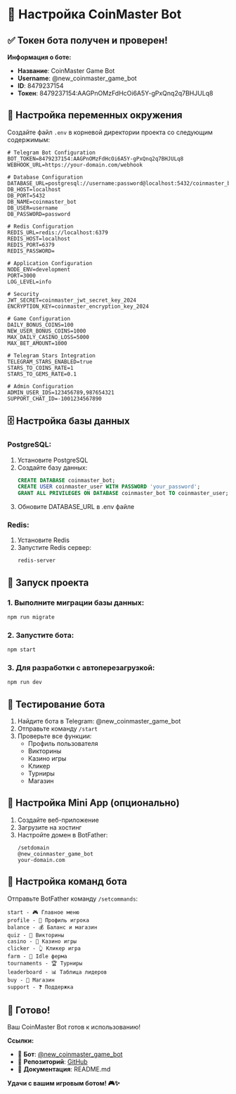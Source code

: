 # 🔧 Настройка CoinMaster Bot

## ✅ Токен бота получен и проверен!

**Информация о боте:**
- **Название**: CoinMaster Game Bot
- **Username**: @new_coinmaster_game_bot
- **ID**: 8479237154
- **Токен**: 8479237154:AAGPnOMzFdHcOi6A5Y-gPxQnq2q7BHJULq8

## 📝 Настройка переменных окружения

Создайте файл `.env` в корневой директории проекта со следующим содержимым:

```env
# Telegram Bot Configuration
BOT_TOKEN=8479237154:AAGPnOMzFdHcOi6A5Y-gPxQnq2q7BHJULq8
WEBHOOK_URL=https://your-domain.com/webhook

# Database Configuration
DATABASE_URL=postgresql://username:password@localhost:5432/coinmaster_bot
DB_HOST=localhost
DB_PORT=5432
DB_NAME=coinmaster_bot
DB_USER=username
DB_PASSWORD=password

# Redis Configuration
REDIS_URL=redis://localhost:6379
REDIS_HOST=localhost
REDIS_PORT=6379
REDIS_PASSWORD=

# Application Configuration
NODE_ENV=development
PORT=3000
LOG_LEVEL=info

# Security
JWT_SECRET=coinmaster_jwt_secret_key_2024
ENCRYPTION_KEY=coinmaster_encryption_key_2024

# Game Configuration
DAILY_BONUS_COINS=100
NEW_USER_BONUS_COINS=1000
MAX_DAILY_CASINO_LOSS=5000
MAX_BET_AMOUNT=1000

# Telegram Stars Integration
TELEGRAM_STARS_ENABLED=true
STARS_TO_COINS_RATE=1
STARS_TO_GEMS_RATE=0.1

# Admin Configuration
ADMIN_USER_IDS=123456789,987654321
SUPPORT_CHAT_ID=-1001234567890
```

## 🗄️ Настройка базы данных

### PostgreSQL:
1. Установите PostgreSQL
2. Создайте базу данных:
   ```sql
   CREATE DATABASE coinmaster_bot;
   CREATE USER coinmaster_user WITH PASSWORD 'your_password';
   GRANT ALL PRIVILEGES ON DATABASE coinmaster_bot TO coinmaster_user;
   ```
3. Обновите DATABASE_URL в .env файле

### Redis:
1. Установите Redis
2. Запустите Redis сервер:
   ```bash
   redis-server
   ```

## 🚀 Запуск проекта

### 1. Выполните миграции базы данных:
```bash
npm run migrate
```

### 2. Запустите бота:
```bash
npm start
```

### 3. Для разработки с автоперезагрузкой:
```bash
npm run dev
```

## 🧪 Тестирование бота

1. Найдите бота в Telegram: @new_coinmaster_game_bot
2. Отправьте команду `/start`
3. Проверьте все функции:
   - Профиль пользователя
   - Викторины
   - Казино игры
   - Кликер
   - Турниры
   - Магазин

## 📱 Настройка Mini App (опционально)

1. Создайте веб-приложение
2. Загрузите на хостинг
3. Настройте домен в BotFather:
   ```
   /setdomain
   @new_coinmaster_game_bot
   your-domain.com
   ```

## 🔧 Настройка команд бота

Отправьте BotFather команду `/setcommands`:

```
start - 🎮 Главное меню
profile - 👤 Профиль игрока
balance - 💰 Баланс и магазин
quiz - 🎯 Викторины
casino - 🎰 Казино игры
clicker - 👆 Кликер игра
farm - 🚜 Idle ферма
tournaments - 🏆 Турниры
leaderboard - 📊 Таблица лидеров
buy - 🛒 Магазин
support - ❓ Поддержка
```

## 🎯 Готово!

Ваш CoinMaster Bot готов к использованию! 

**Ссылки:**
- 🤖 **Бот**: [@new_coinmaster_game_bot](https://t.me/new_coinmaster_game_bot)
- 📁 **Репозиторий**: [GitHub](https://github.com/ahmed11551/GameCoinBot.git)
- 📖 **Документация**: README.md

**Удачи с вашим игровым ботом! 🎮✨**
